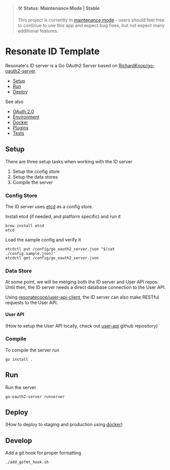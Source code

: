 > 🛠 **Status: Maintenance Mode | Stable**
>
> This project is currently in [maintenance mode](https://en.wikipedia.org/wiki/Maintenance_mode) - users should feel free to continue to use this app and expect bug fixes, but not expect many additional features.

# Resonate ID Template

Resonate's ID server is a Go OAuth2 Server based on [RichardKnop/go-oauth2-server](https://github.com/RichardKnop/go-oauth2-server).

* [Setup](#setup)
* [Run](#run)
* [Deploy](#deploy)

See also

* [OAuth 2.0](docs/oauth2.md)
* [Environment](docs/environment.md)
* [Docker](docs/docker.md)
* [Plugins](docs/plugins.md)
* [Tests](docs/tests.md)

## Setup

There are three setup tasks when working with the ID server

1. Setup the config store
2. Setup the data stores
3. Compile the server

### Config Store

The ID server uses [etcd](https://github.com/etcd-io/etcd) as a config store.

Install etcd (if needed, and platform specific) and run it

```
brew install etcd
etcd
```

Load the sample config and verify it

```
etcdctl put /config/go_oauth2_server.json "$(cat ./config.sample.json)"
etcdctl get /config/go_oauth2_server.json
```

### Data Store

At some point, we will be merging both the ID server and User API repos. Until then, the ID server needs a direct database connection to the User API.

Using [resonatecoop/user-api-client](https://github.com/resonatecoop/user-api-client), the ID server can also make RESTful requests to the User API.

#### User API

(How to setup the User API locally, check out [user-api](https://github.com/resonatecoop/user-api) github repository)

### Compile

To compile the server run

```
go install .
```

## Run

Run the server

```
go-oauth2-server runserver
```

## Deploy

(How to deploy to staging and production using [docker](docs/docker.md))

## Develop

Add a git hook for proper formatting
```
./add_gofmt_hook.sh
```
